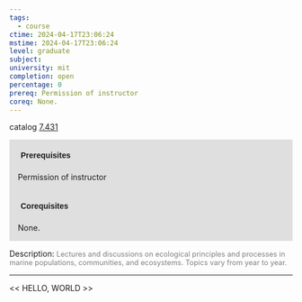 ```yaml
---
tags:
  - course
ctime: 2024-04-17T23:06:24
mstime: 2024-04-17T23:06:24
level: graduate
subject: 
university: mit
completion: open
percentage: 0
prereq: Permission of instructor
coreq: None.
---
```


catalog [7.431](http://student.mit.edu/catalog/m7a.html#7.431)

<span style="display: block; padding: 15px; background-color: rgb(100, 100, 100, 0.2);"><font id="m_prereq3631_0" style="display: block; font-family: Arial, sans-serif; font-weight: bold; padding: 5px">Prerequisites</font><br><span id="prereq3631_0">Permission of instructor</span></span>
<span style="display: block; padding: 15px; background-color: rgb(100, 100, 100, 0.2);"><font id="m_coreq3631_0" style="display: block; font-family: Arial, sans-serif; font-weight: bold; padding: 5px">Corequisites</font><br><span id="coreq3631_0">None.</span></span>

<font style="">Description:</font>
<font style="color: grey; font-size: 0.8rem;">Lectures and discussions on ecological principles and processes in marine populations, communities, and ecosystems. Topics vary from year to year.</font>



---

<< HELLO, WORLD >>

